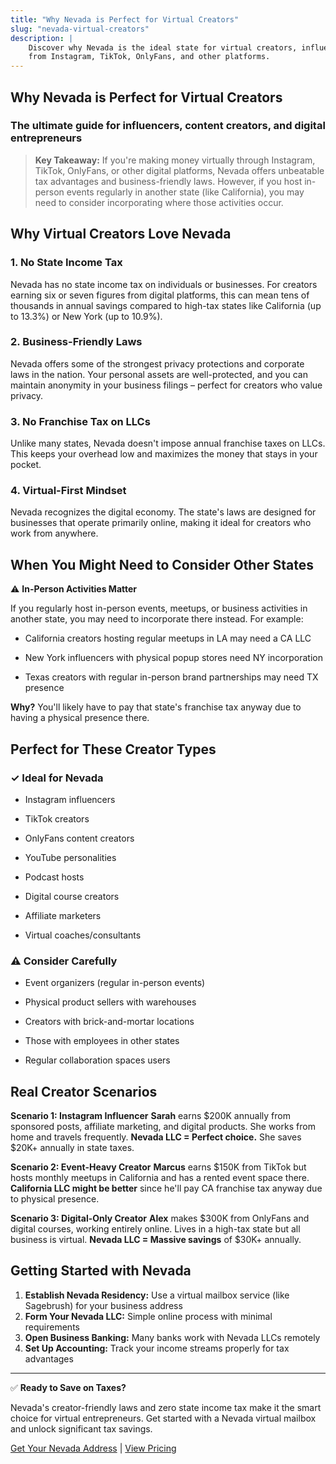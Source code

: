 ```yaml
---
title: "Why Nevada is Perfect for Virtual Creators"
slug: "nevada-virtual-creators"
description: |
    Discover why Nevada is the ideal state for virtual creators, influencers, and content creators earning
    from Instagram, TikTok, OnlyFans, and other platforms.
---
```


## Why Nevada is Perfect for Virtual Creators

### The ultimate guide for influencers, content creators, and digital entrepreneurs

> **Key Takeaway:** If you're making money virtually through Instagram, TikTok, OnlyFans, or other digital
> platforms, Nevada offers unbeatable tax advantages and business-friendly laws. However, if you host
> in-person events regularly in another state (like California), you may need to consider incorporating where
> those activities occur.

## Why Virtual Creators Love Nevada

### 1. No State Income Tax

Nevada has no state income tax on individuals or businesses. For creators earning six or seven figures from
digital platforms, this can mean tens of thousands in annual savings compared to high-tax states like California
(up to 13.3%) or New York (up to 10.9%).

### 2. Business-Friendly Laws

Nevada offers some of the strongest privacy protections and corporate laws in the nation. Your personal
assets are well-protected, and you can maintain anonymity in your business filings – perfect for creators who
value privacy.

### 3. No Franchise Tax on LLCs

Unlike many states, Nevada doesn't impose annual franchise taxes on LLCs. This keeps your overhead low and
maximizes the money that stays in your pocket.

### 4. Virtual-First Mindset

Nevada recognizes the digital economy. The state's laws are designed for businesses that operate primarily
online, making it ideal for creators who work from anywhere.

## When You Might Need to Consider Other States

⚠️ **In-Person Activities Matter**

If you regularly host in-person events, meetups, or business activities in another state, you may need to
incorporate there instead. For example:

- California creators hosting regular meetups in LA may need a CA LLC

- New York influencers with physical popup stores need NY incorporation

- Texas creators with regular in-person brand partnerships may need TX presence

**Why?** You'll likely have to pay that state's franchise tax anyway due to having a physical presence there.

## Perfect for These Creator Types

### ✓ Ideal for Nevada

- Instagram influencers

- TikTok creators

- OnlyFans content creators

- YouTube personalities

- Podcast hosts

- Digital course creators

- Affiliate marketers

- Virtual coaches/consultants

### ⚠ Consider Carefully

- Event organizers (regular in-person events)

- Physical product sellers with warehouses

- Creators with brick-and-mortar locations

- Those with employees in other states

- Regular collaboration spaces users

## Real Creator Scenarios

**Scenario 1: Instagram Influencer**
**Sarah** earns $200K annually from sponsored posts, affiliate marketing, and digital products. She works
from home and travels frequently. **Nevada LLC = Perfect choice.** She saves $20K+ annually in state taxes.

**Scenario 2: Event-Heavy Creator**
**Marcus** earns $150K from TikTok but hosts monthly meetups in California and has a rented event space
there. **California LLC might be better** since he'll pay CA franchise tax anyway due to physical presence.

**Scenario 3: Digital-Only Creator**
**Alex** makes $300K from OnlyFans and digital courses, working entirely online. Lives in a high-tax state
but all business is virtual. **Nevada LLC = Massive savings** of $30K+ annually.

## Getting Started with Nevada

1. **Establish Nevada Residency:** Use a virtual mailbox service (like Sagebrush) for your business address
2. **Form Your Nevada LLC:** Simple online process with minimal requirements
3. **Open Business Banking:** Many banks work with Nevada LLCs remotely
4. **Set Up Accounting:** Track your income streams properly for tax advantages

---

✅ **Ready to Save on Taxes?**

Nevada's creator-friendly laws and zero state income tax make it the smart choice for virtual entrepreneurs.
Get started with a Nevada virtual mailbox and unlock significant tax savings.

[Get Your Nevada Address](mailto:support@sagebrush.services) | [View Pricing](/pricing)
